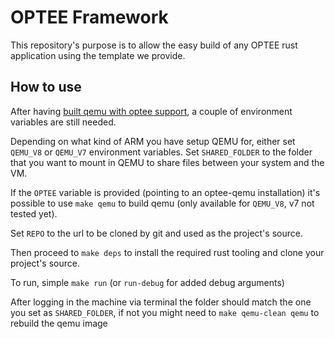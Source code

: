 # OPTEE Framework

This repository's purpose is to allow the easy build of any OPTEE rust application using the template we provide.

## How to use

After having [built qemu with optee support](https://github.com/sccommunity/rust-optee-trustzone-sdk/wiki/Getting-started-with-OPTEE-for-QEMU-ARMv8), a couple of environment variables are still needed.

Depending on what kind of ARM you have setup QEMU for, either set `QEMU_V8` or `QEMU_V7` environment variables.
Set `SHARED_FOLDER` to the folder that you want to mount in QEMU to share files between your system and the VM.

If the `OPTEE` variable is provided (pointing to an optee-qemu installation) it's possible to use `make qemu` to build qemu (only available for `QEMU_V8`, v7 not tested yet).

Set `REPO` to the url to be cloned by git and used as the project's source.

Then proceed to `make deps` to install the required rust tooling and clone your project's source.

To run, simple `make run` (or `run-debug` for added debug arguments)

After logging in the machine via terminal the folder should match the one you set as `SHARED_FOLDER`, if not you might need to `make qemu-clean qemu` to rebuild the qemu image
